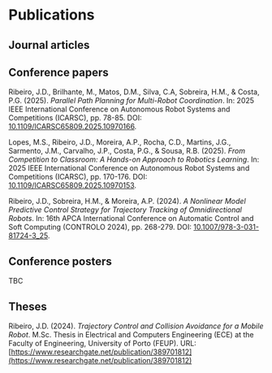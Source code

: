# Publications

## Journal articles

<!-- Ribeiro, J.D., Sousa, R.B., Martins, J.G., Aguiar, A.S., Santos, F.N., & Sobreira, H.M. (2025).
_Indoor Benchmark of 3D LiDAR SLAM at iilab – Industry and Innovation Laboratory_.
IEEE Access, 
**<volume>**(<number>):<pages xxx-xxx>.
DOI: [TBC](https://doi.org/TBC).
URL: [TBC](TBC) -->

## Conference papers

Ribeiro, J.D., Brilhante, M., Matos, D.M., Silva, C.A, Sobreira, H.M., & Costa, P.G. (2025).
_Parallel Path Planning for Multi-Robot Coordination_.
In: 2025 IEEE International Conference on Autonomous Robot Systems and Competitions (ICARSC),
pp. 78-85.
DOI: [10.1109/ICARSC65809.2025.10970166](https://doi.org/10.1109/ICARSC65809.2025.10970166).

Lopes, M.S., Ribeiro, J.D., Moreira, A.P., Rocha, C.D., Martins, J.G., Sarmento, J.M., Carvalho, J.P., Costa, P.G., & Sousa, R.B. (2025).
_From Competition to Classroom: A Hands-on Approach to Robotics Learning_.
In: 2025 IEEE International Conference on Autonomous Robot Systems and Competitions (ICARSC), 
pp. 170-176.
DOI: [10.1109/ICARSC65809.2025.10970153](https://doi.org/10.1109/ICARSC65809.2025.10970153).

Ribeiro, J.D., Sobreira, H.M., & Moreira, A.P. (2024).
_A Nonlinear Model Predictive Control Strategy for Trajectory Tracking of Omnidirectional Robots_.
In: 16th APCA International Conference on Automatic Control and Soft Computing (CONTROLO 2024), 
pp. 268-279.
DOI: [10.1007/978-3-031-81724-3_25](https://doi.org/10.1007/978-3-031-81724-3_25).

## Conference posters

TBC

## Theses

Ribeiro, J.D. (2024).
_Trajectory Control and Collision Avoidance for a Mobile Robot_.
M.Sc. Thesis in
Electrical and Computers Engineering (ECE) at the
Faculty of Engineering, University of Porto (FEUP).
URL: [https://www.researchgate.net/publication/389701812](https://www.researchgate.net/publication/389701812)
